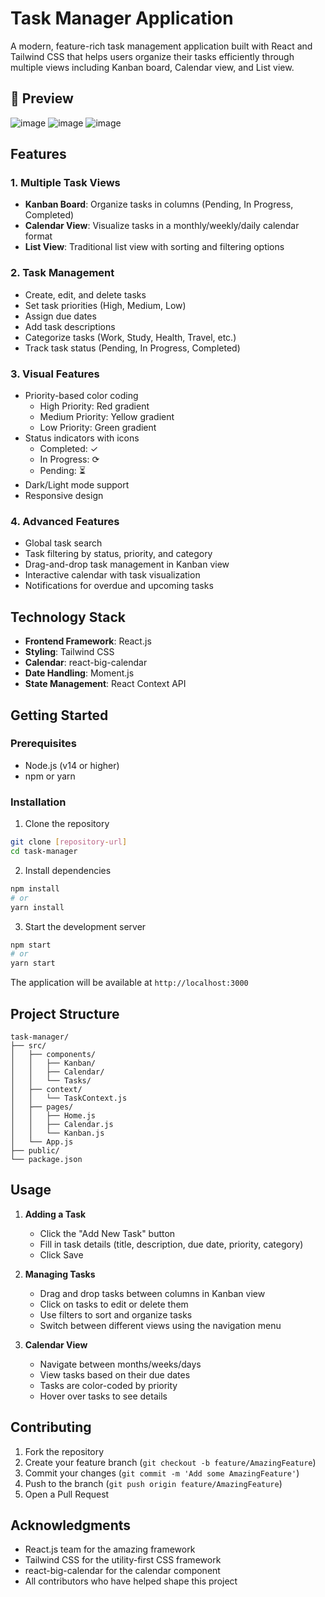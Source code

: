 # Task Manager Application

A modern, feature-rich task management application built with React and Tailwind CSS that helps users organize their tasks efficiently through multiple views including Kanban board, Calendar view, and List view.

## 📸 Preview

![image](https://github.com/user-attachments/assets/067aa6c4-aba5-44ee-9c82-21788af662c1)
![image](https://github.com/user-attachments/assets/9460fbba-ab8a-47d5-bdc6-ece648eee805)
![image](https://github.com/user-attachments/assets/002de46a-4763-486f-82a2-72874cf82fa9)

## Features

### 1. Multiple Task Views
- **Kanban Board**: Organize tasks in columns (Pending, In Progress, Completed)
- **Calendar View**: Visualize tasks in a monthly/weekly/daily calendar format
- **List View**: Traditional list view with sorting and filtering options

### 2. Task Management
- Create, edit, and delete tasks
- Set task priorities (High, Medium, Low)
- Assign due dates
- Add task descriptions
- Categorize tasks (Work, Study, Health, Travel, etc.)
- Track task status (Pending, In Progress, Completed)

### 3. Visual Features
- Priority-based color coding
  - High Priority: Red gradient
  - Medium Priority: Yellow gradient
  - Low Priority: Green gradient
- Status indicators with icons
  - Completed: ✓
  - In Progress: ⟳
  - Pending: ⏳
- Dark/Light mode support
- Responsive design


### 4. Advanced Features
- Global task search
- Task filtering by status, priority, and category
- Drag-and-drop task management in Kanban view
- Interactive calendar with task visualization
- Notifications for overdue and upcoming tasks

## Technology Stack

- **Frontend Framework**: React.js
- **Styling**: Tailwind CSS
- **Calendar**: react-big-calendar
- **Date Handling**: Moment.js
- **State Management**: React Context API

## Getting Started

### Prerequisites
- Node.js (v14 or higher)
- npm or yarn

### Installation

1. Clone the repository
```bash
git clone [repository-url]
cd task-manager
```

2. Install dependencies
```bash
npm install
# or
yarn install
```

3. Start the development server
```bash
npm start
# or
yarn start
```

The application will be available at `http://localhost:3000`

## Project Structure

```
task-manager/
├── src/
│   ├── components/
│   │   ├── Kanban/
│   │   ├── Calendar/
│   │   └── Tasks/
│   ├── context/
│   │   └── TaskContext.js
│   ├── pages/
│   │   ├── Home.js
│   │   ├── Calendar.js
│   │   └── Kanban.js
│   └── App.js
├── public/
└── package.json
```

## Usage

1. **Adding a Task**
   - Click the "Add New Task" button
   - Fill in task details (title, description, due date, priority, category)
   - Click Save

2. **Managing Tasks**
   - Drag and drop tasks between columns in Kanban view
   - Click on tasks to edit or delete them
   - Use filters to sort and organize tasks
   - Switch between different views using the navigation menu

3. **Calendar View**
   - Navigate between months/weeks/days
   - View tasks based on their due dates
   - Tasks are color-coded by priority
   - Hover over tasks to see details

## Contributing

1. Fork the repository
2. Create your feature branch (`git checkout -b feature/AmazingFeature`)
3. Commit your changes (`git commit -m 'Add some AmazingFeature'`)
4. Push to the branch (`git push origin feature/AmazingFeature`)
5. Open a Pull Request


## Acknowledgments

- React.js team for the amazing framework
- Tailwind CSS for the utility-first CSS framework
- react-big-calendar for the calendar component
- All contributors who have helped shape this project 
